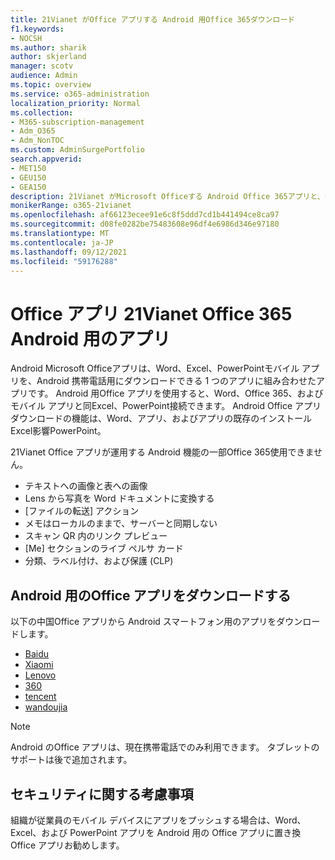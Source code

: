 ```yaml
---
title: 21Vianet がOffice アプリする Android 用Office 365ダウンロード
f1.keywords:
- NOCSH
ms.author: sharik
author: skjerland
manager: scotv
audience: Admin
ms.topic: overview
ms.service: o365-administration
localization_priority: Normal
ms.collection:
- M365-subscription-management
- Adm_O365
- Adm_NonTOC
ms.custom: AdminSurgePortfolio
search.appverid:
- MET150
- GEU150
- GEA150
description: 21Vianet がMicrosoft Officeする Android Office 365アプリと、中国の顧客向けアプリをダウンロードする方法について説明します。
monikerRange: o365-21vianet
ms.openlocfilehash: af66123ecee91e6c8f5ddd7cd1b441494ce8ca97
ms.sourcegitcommit: d08fe0282be75483608e96df4e6986d346e97180
ms.translationtype: MT
ms.contentlocale: ja-JP
ms.lasthandoff: 09/12/2021
ms.locfileid: "59176288"
---
```

# <a name="office-app-for-android-for-office-365-operated-by-21vianet"></a>Office アプリ 21Vianet Office 365 Android 用のアプリ

Android Microsoft Officeアプリは、Word、Excel、PowerPointモバイル アプリを、Android 携帯電話用にダウンロードできる 1 つのアプリに組み合わせたアプリです。 Android 用Office アプリを使用すると、Word、Office 365、およびモバイル アプリと同Excel、PowerPoint接続できます。 Android Office アプリダウンロードの機能は、Word、アプリ、およびアプリの既存のインストールExcel影響PowerPoint。

21Vianet Office アプリが運用する Android 機能の一部Office 365使用できません。

- テキストへの画像と表への画像 
- Lens から写真を Word ドキュメントに変換する 
- [ファイルの転送] アクション 
- メモはローカルのままで、サーバーと同期しない
- スキャン QR 内のリンク プレビュー
- [Me] セクションのライブ ペルサ カード
- 分類、ラベル付け、および保護 (CLP)


## <a name="download-the-office-app-for-android"></a>Android 用のOffice アプリをダウンロードする

以下の中国Office アプリから Android スマートフォン用のアプリをダウンロードします。
- [Baidu](https://shouji.baidu.com/software/26842919.html)
- [Xiaomi](http://app.mi.com/details?id=com.microsoft.office.officehub&ref=search)
- [Lenovo](https://www.lenovomm.com/appdetail/com.microsoft.office.officehub/43003745)
- [360](http://zhushou.360.cn/detail/index/soft_id/708682?recrefer=SE_D_office%20mobile)
- [tencent](https://sj.qq.com/myapp/detail.htm?apkName=com.microsoft.office.officehub)
- [wandoujia](https://www.wandoujia.com/apps/1502895)

> [!NOTE]
> Android のOffice アプリは、現在携帯電話でのみ利用できます。 タブレットのサポートは後で追加されます。 


## <a name="security-considerations"></a>セキュリティに関する考慮事項

組織が従業員のモバイル デバイスにアプリをプッシュする場合は、Word、Excel、および PowerPoint アプリを Android 用の Office アプリに置き換Office アプリお勧めします。  


